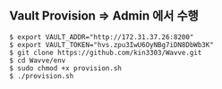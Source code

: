 ## Vault Provision => Admin 에서 수행

```console
$ export VAULT_ADDR="http://172.31.37.26:8200"
$ export VAULT_TOKEN="hvs.zpu3IwU6OyNBg7iDN8DbWb3K"
$ git clone https://github.com/kin3303/Wavve.git
$ cd Wavve/env
$ sudo chmod +x provision.sh
$ ./provision.sh

```
